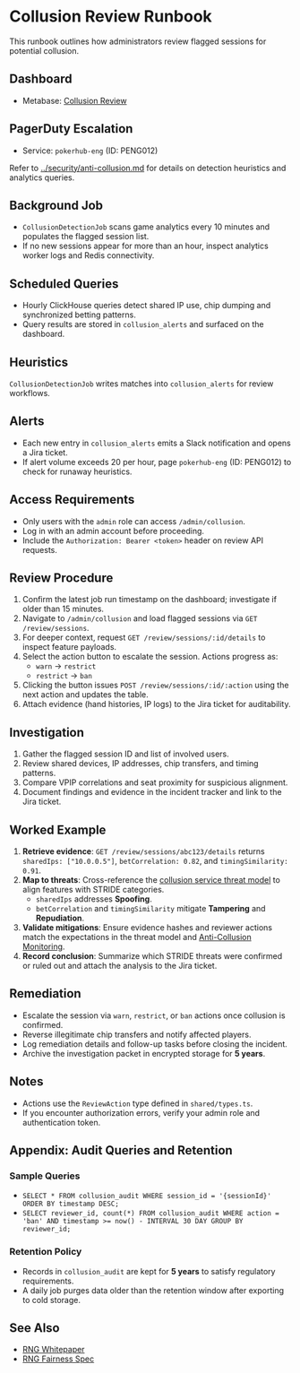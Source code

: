 # Collusion Review Runbook
<!-- Update service IDs in this file if PagerDuty services change -->

This runbook outlines how administrators review flagged sessions for potential collusion.


## Dashboard
- Metabase: [Collusion Review](../analytics-dashboards.md)

## PagerDuty Escalation
- Service: `pokerhub-eng` (ID: PENG012) <!-- Update ID if PagerDuty service changes -->

Refer to [../security/anti-collusion.md](../security/anti-collusion.md) for details on detection heuristics and analytics queries.

## Background Job
- `CollusionDetectionJob` scans game analytics every 10 minutes and populates the flagged session list.
- If no new sessions appear for more than an hour, inspect analytics worker logs and Redis connectivity.

## Scheduled Queries
- Hourly ClickHouse queries detect shared IP use, chip dumping and synchronized betting patterns.
- Query results are stored in `collusion_alerts` and surfaced on the dashboard.

## Heuristics
`CollusionDetectionJob` writes matches into `collusion_alerts` for review workflows.

## Alerts
- Each new entry in `collusion_alerts` emits a Slack notification and opens a Jira ticket.
- If alert volume exceeds 20 per hour, page `pokerhub-eng` (ID: PENG012) to check for runaway heuristics.

## Access Requirements
- Only users with the `admin` role can access `/admin/collusion`.
- Log in with an admin account before proceeding.
- Include the `Authorization: Bearer <token>` header on review API requests.

## Review Procedure
1. Confirm the latest job run timestamp on the dashboard; investigate if older than 15 minutes.
2. Navigate to `/admin/collusion` and load flagged sessions via `GET /review/sessions`.
3. For deeper context, request `GET /review/sessions/:id/details` to inspect feature payloads.
4. Select the action button to escalate the session. Actions progress as:
   - `warn` → `restrict`
   - `restrict` → `ban`
5. Clicking the button issues `POST /review/sessions/:id/:action` using the next action and updates the table.
6. Attach evidence (hand histories, IP logs) to the Jira ticket for auditability.

## Investigation
1. Gather the flagged session ID and list of involved users.
2. Review shared devices, IP addresses, chip transfers, and timing patterns.
3. Compare VPIP correlations and seat proximity for suspicious alignment.
4. Document findings and evidence in the incident tracker and link to the Jira ticket.

## Worked Example

1. **Retrieve evidence**: `GET /review/sessions/abc123/details` returns `sharedIps: ["10.0.0.5"]`, `betCorrelation: 0.82`, and `timingSimilarity: 0.91`.
2. **Map to threats**: Cross-reference the [collusion service threat model](../security/threat-model.md#collusion-service) to align features with STRIDE categories.
   - `sharedIps` addresses **Spoofing**.
   - `betCorrelation` and `timingSimilarity` mitigate **Tampering** and **Repudiation**.
3. **Validate mitigations**: Ensure evidence hashes and reviewer actions match the expectations in the threat model and [Anti-Collusion Monitoring](../security/anti-collusion.md).
4. **Record conclusion**: Summarize which STRIDE threats were confirmed or ruled out and attach the analysis to the Jira ticket.

## Remediation
- Escalate the session via `warn`, `restrict`, or `ban` actions once collusion is confirmed.
- Reverse illegitimate chip transfers and notify affected players.
- Log remediation details and follow-up tasks before closing the incident.
- Archive the investigation packet in encrypted storage for **5 years**.

## Notes
- Actions use the `ReviewAction` type defined in `shared/types.ts`.
- If you encounter authorization errors, verify your admin role and authentication token.

## Appendix: Audit Queries and Retention

### Sample Queries
- `SELECT * FROM collusion_audit WHERE session_id = '{sessionId}' ORDER BY timestamp DESC;`
- `SELECT reviewer_id, count(*) FROM collusion_audit WHERE action = 'ban' AND timestamp >= now() - INTERVAL 30 DAY GROUP BY reviewer_id;`

### Retention Policy
- Records in `collusion_audit` are kept for **5 years** to satisfy regulatory requirements.
- A daily job purges data older than the retention window after exporting to cold storage.

## See Also
- [RNG Whitepaper](../player/rng-whitepaper.md)
- [RNG Fairness Spec](../rng-fairness.md)
